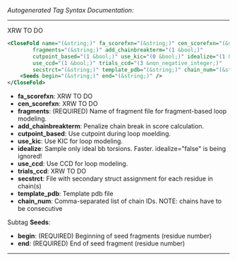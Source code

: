 _Autogenerated Tag Syntax Documentation:_

---
XRW TO DO

```xml
<CloseFold name="(&string;)" fa_scorefxn="(&string;)" cen_scorefxn="(&string;)"
        fragments="(&string;)" add_chainbreakterm="(1 &bool;)"
        cutpoint_based="(1 &bool;)" use_kic="(0 &bool;)" idealize="(1 &bool;)"
        use_ccd="(1 &bool;)" trials_ccd="(3 &non_negative_integer;)"
        secstrct="(&string;)" template_pdb="(&string;)" chain_num="(&string;)" >
    <Seeds begin="(&string;)" end="(&string;)" />
</CloseFold>
```

-   **fa_scorefxn**: XRW TO DO
-   **cen_scorefxn**: XRW TO DO
-   **fragments**: (REQUIRED) Name of fragment file for fragment-based loop modeling.
-   **add_chainbreakterm**: Penalize chain break in score calculation.
-   **cutpoint_based**: Use cutpoint during loop moelding.
-   **use_kic**: Use KIC for loop modeling.
-   **idealize**: Sample only ideal bb torsions. Faster. idealize="false" is being ignored!
-   **use_ccd**: Use CCD for loop modeling.
-   **trials_ccd**: XRW TO DO
-   **secstrct**: File with secondary struct assignment for each residue in chain(s)
-   **template_pdb**: Template pdb file
-   **chain_num**: Comma-separated list of chain IDs. NOTE: chains have to be consecutive


Subtag **Seeds**:   

-   **begin**: (REQUIRED) Beginning of seed fragments (residue number)
-   **end**: (REQUIRED) End of seed fragment (residue number)

---
